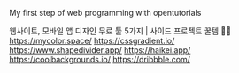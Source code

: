My first step of web programming with opentutorials

웹사이트, 모바일 앱 디자인 무료 툴 5가지 | 사이드 프로젝트 꿀템 🍯🐝
https://mycolor.space/
https://cssgradient.io/
https://www.shapedivider.app/
https://haikei.app/
https://coolbackgrounds.io/
https://dribbble.com/
